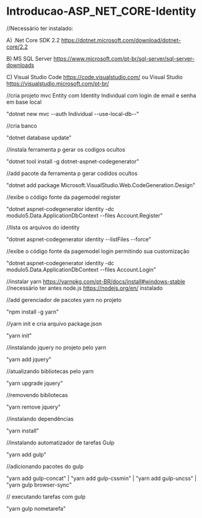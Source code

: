 ﻿# Introducao-ASP_NET_CORE-Identity

//Necessário ter instalado:

A)  .Net Core SDK 2.2 https://dotnet.microsoft.com/download/dotnet-core/2.2

B)  MS SQL Server https://www.microsoft.com/pt-br/sql-server/sql-server-downloads

C)  Visual Studio Code https://code.visualstudio.com/ ou  Visual Studio https://visualstudio.microsoft.com/pt-br/

//cria projeto mvc Entity com Identity Individual com login de email e senha em base local

"dotnet new mvc --auth Individual --use-local-db--"

//cria banco

"dotnet database update"

//instala ferramenta p gerar os codigos ocultos

"dotnet tool install -g dotnet-aspnet-codegenerator"

//add pacote da ferramenta p gerar codidos ocultos

"dotnet add package Microsoft.VisualStudio.Web.CodeGeneration.Design"

//exibe o código fonte da pagemodel register

"dotnet aspnet-codegenerator identity -dc modulo5.Data.ApplicationDbContext --files Account.Register"

//lista os arquivos do identity 

 "dotnet aspnet-codegenerator identity --listFiles --force"
 
//exibe o código fonte da pagemodel login permitindo sua customização

"dotnet aspnet-codegenerator identity -dc modulo5.Data.ApplicationDbContext --files Account.Login"

//instalar yarn https://yarnpkg.com/pt-BR/docs/install#windows-stable
//necessário ter antes node.js https://nodejs.org/en/ instalado

//add gerenciador de pacotes yarn no projeto

"npm install -g yarn"

//yarn init e cria arquivo package.json

"yarn init"

//instalando jquery no projeto pelo yarn

"yarn add jquery"

//atualizando bibliotecas pelo yarn

"yarn upgrade jquery"

//removendo bibliotecas

"yarn remove jquery"

//instalando dependências 

"yarn install"

//instalando automatizador de tarefas Gulp

"yarn add gulp"

//adicionando pacotes do gulp

"yarn add gulp-concat" | "yarn add gulp-cssmin" | "yarn add gulp-uncss" | "yarn gulp browser-sync"

// executando tarefas com gulp

"yarn gulp nometarefa"
